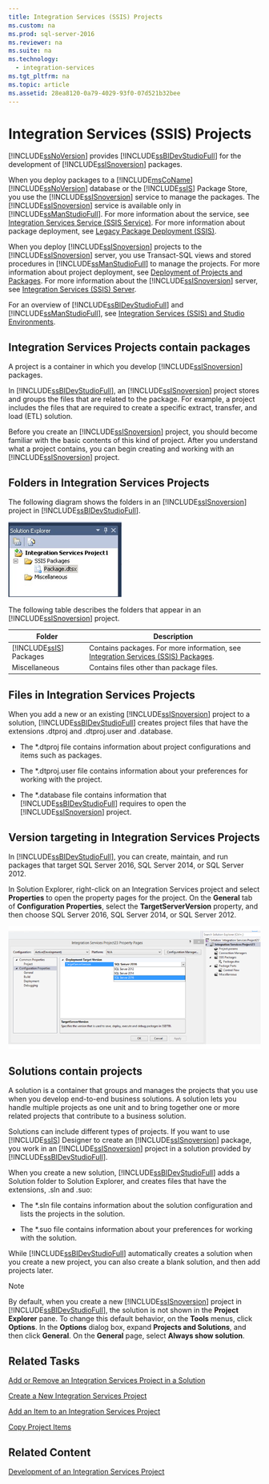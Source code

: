 ```yaml
---
title: Integration Services (SSIS) Projects
ms.custom: na
ms.prod: sql-server-2016
ms.reviewer: na
ms.suite: na
ms.technology: 
  - integration-services
ms.tgt_pltfrm: na
ms.topic: article
ms.assetid: 28ea8120-0a79-4029-93f0-07d521b32bee
---
```

# Integration Services (SSIS) Projects
  [!INCLUDE[ssNoVersion](../../Token\Other/ssNoVersion_md.md)] provides [!INCLUDE[ssBIDevStudioFull](../../Token\Other/ssBIDevStudioFull_md.md)] for the development of [!INCLUDE[ssISnoversion](../../Token\Other/ssISnoversion_md.md)] packages.  
  
 When you deploy packages to a [!INCLUDE[msCoName](../../Token\Other/msCoName_md.md)] [!INCLUDE[ssNoVersion](../../Token\Other/ssNoVersion_md.md)] database or the [!INCLUDE[ssIS](../../Token\Other/ssIS_md.md)] Package Store, you use the [!INCLUDE[ssISnoversion](../../Token\Other/ssISnoversion_md.md)] service to manage the packages. The [!INCLUDE[ssISnoversion](../../Token\Other/ssISnoversion_md.md)] service is available only in [!INCLUDE[ssManStudioFull](../../Token\Other/ssManStudioFull_md.md)]. For more information about the service, see [Integration Services Service &#40;SSIS Service&#41;](../Topic/Integration%20Services%20Service%20\(SSIS%20Service\).md). For more information about package deployment, see [Legacy Package Deployment &#40;SSIS&#41;](../Topic/Legacy%20Package%20Deployment%20\(SSIS\).md).  
  
 When you deploy [!INCLUDE[ssISnoversion](../../Token\Other/ssISnoversion_md.md)] projects to the [!INCLUDE[ssISnoversion](../../Token\Other/ssISnoversion_md.md)] server, you use Transact\-SQL views and stored procedures in [!INCLUDE[ssManStudioFull](../../Token\Other/ssManStudioFull_md.md)] to manage the projects. For more information about project deployment, see [Deployment of Projects and Packages](../../Topics\TopicNameNotContainA/Deployment-of-Projects-and-Packages.md). For more information about the [!INCLUDE[ssISnoversion](../../Token\Other/ssISnoversion_md.md)] server, see [Integration Services &#40;SSIS&#41; Server](../Topic/Integration%20Services%20\(SSIS\)%20Server.md).  
  
 For an overview of [!INCLUDE[ssBIDevStudioFull](../../Token\Other/ssBIDevStudioFull_md.md)] and [!INCLUDE[ssManStudioFull](../../Token\Other/ssManStudioFull_md.md)], see [Integration Services &#40;SSIS&#41; and Studio Environments](../Topic/Integration%20Services%20\(SSIS\)%20and%20Studio%20Environments.md).  
  
## Integration Services Projects contain packages  
 A project is a container in which you develop [!INCLUDE[ssISnoversion](../../Token\Other/ssISnoversion_md.md)] packages.  
  
 In [!INCLUDE[ssBIDevStudioFull](../../Token\Other/ssBIDevStudioFull_md.md)], an [!INCLUDE[ssISnoversion](../../Token\Other/ssISnoversion_md.md)] project stores and groups the files that are related to the package. For example, a project includes the files that are required to create a specific extract, transfer, and load \(ETL\) solution.  
  
 Before you create an [!INCLUDE[ssISnoversion](../../Token\Other/ssISnoversion_md.md)] project, you should become familiar with the basic contents of this kind of project. After you understand what a project contains, you can begin creating and working with an [!INCLUDE[ssISnoversion](../../Token\Other/ssISnoversion_md.md)] project.  
  
## Folders in Integration Services Projects  
 The following diagram shows the folders in an [!INCLUDE[ssISnoversion](../../Token\Other/ssISnoversion_md.md)] project in [!INCLUDE[ssBIDevStudioFull](../../Token\Other/ssBIDevStudioFull_md.md)].  
  
 ![Folders in an Integration Services project](../../Images\Image\ImageNotContaina/SolutionExplorer.gif "SolutionExplorer")  
  
 The following table describes the folders that appear in an [!INCLUDE[ssISnoversion](../../Token\Other/ssISnoversion_md.md)] project.  
  
|Folder|Description|  
|------------|-----------------|  
|[!INCLUDE[ssIS](../../Token\Other/ssIS_md.md)] Packages|Contains packages. For more information, see [Integration Services &#40;SSIS&#41; Packages](../Topic/Integration%20Services%20\(SSIS\)%20Packages.md).|  
|Miscellaneous|Contains files other than package files.|  
  
## Files in Integration Services Projects  
 When you add a new or an existing [!INCLUDE[ssISnoversion](../../Token\Other/ssISnoversion_md.md)] project to a solution, [!INCLUDE[ssBIDevStudioFull](../../Token\Other/ssBIDevStudioFull_md.md)] creates project files that have the extensions .dtproj and .dtproj.user and .database.  
  
-   The \*.dtproj file contains information about project configurations and items such as packages.  
  
-   The \*.dtproj.user file contains information about your preferences for working with the project.  
  
-   The \*.database file contains information that [!INCLUDE[ssBIDevStudioFull](../../Token\Other/ssBIDevStudioFull_md.md)] requires to open the [!INCLUDE[ssISnoversion](../../Token\Other/ssISnoversion_md.md)] project.  
  
## Version targeting in Integration Services Projects  
 In [!INCLUDE[ssBIDevStudioFull](../../Token\Other/ssBIDevStudioFull_md.md)], you can create, maintain, and run packages that target SQL Server 2016, SQL Server 2014, or SQL Server 2012.  
  
 In Solution Explorer, right\-click on an Integration Services project and select **Properties** to open the property pages for the project. On the **General** tab of **Configuration Properties**, select the **TargetServerVersion** property,  and then choose SQL Server 2016, SQL Server 2014, or SQL Server 2012.  
  
 ![TargetServerVersion property in project properties dialog box](../../Images\Image\ImageNotContaina/TargetServerVersion2.png "TargetServerVersion2")  
  
## Solutions contain projects  
 A solution is a container that groups and manages the projects that you use when you develop end\-to\-end business solutions. A solution lets you handle multiple projects as one unit and to bring together one or more related projects that contribute to a business solution.  
  
 Solutions can include different types of projects. If you want to use [!INCLUDE[ssIS](../../Token\Other/ssIS_md.md)] Designer to create an [!INCLUDE[ssISnoversion](../../Token\Other/ssISnoversion_md.md)] package, you work in an [!INCLUDE[ssISnoversion](../../Token\Other/ssISnoversion_md.md)] project in a solution provided by [!INCLUDE[ssBIDevStudioFull](../../Token\Other/ssBIDevStudioFull_md.md)].  
  
 When you create a new solution, [!INCLUDE[ssBIDevStudioFull](../../Token\Other/ssBIDevStudioFull_md.md)] adds a Solution folder to Solution Explorer, and creates files that have the extensions, .sln and .suo:  
  
-   The \*.sln file contains information about the solution configuration and lists the projects in the solution.  
  
-   The \*.suo file contains information about your preferences for working with the solution.  
  
 While [!INCLUDE[ssBIDevStudioFull](../../Token\Other/ssBIDevStudioFull_md.md)] automatically creates a solution when you create a new project, you can also create a blank solution, and then add projects later.  
  
> [!NOTE]  
>  By default, when you create a new [!INCLUDE[ssISnoversion](../../Token\Other/ssISnoversion_md.md)] project in [!INCLUDE[ssBIDevStudioFull](../../Token\Other/ssBIDevStudioFull_md.md)], the solution is not shown in the **Project Explorer** pane. To change this default behavior, on the **Tools** menus, click **Options**. In the **Options** dialog box, expand **Projects and Solutions**, and then click **General**. On the **General** page, select **Always show solution**.  
  
## Related Tasks  
 [Add or Remove an Integration Services Project in a Solution](../../Topics\TopicNameContainA/Add-or-Remove-an-Integration-Services-Project-in-a-Solution.md)  
  
 [Create a New Integration Services Project](../../Topics\TopicNameContainA/Create-a-New-Integration-Services-Project.md)  
  
 [Add an Item to an Integration Services Project](../../Topics\TopicNameNotContainA/Add-an-Item-to-an-Integration-Services-Project.md)  
  
 [Copy Project Items](../../Topics\TopicNameNotContainA/Copy-Project-Items.md)  
  
## Related Content  
 [Development of an Integration Services Project](../../Topics\TopicNameNotContainA/Development-of-an-Integration-Services-Project.md)  
  
  